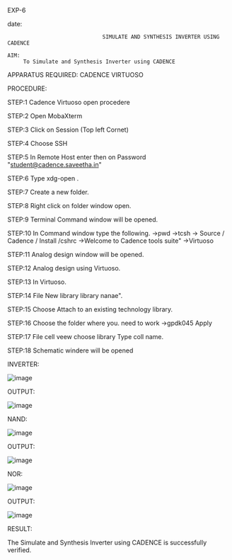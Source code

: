 EXP-6

date:

                                  SIMULATE AND SYNTHESIS INVERTER USING CADENCE

    AIM:
         To Simulate and Synthesis Inverter using CADENCE

APPARATUS REQUIRED: CADENCE VIRTUOSO

PROCEDURE:

STEP:1 Cadence Virtuoso open procedere

STEP:2 Open MobaXterm

STEP:3 Click on Session (Top left Cornet)

STEP:4 Choose SSH

STEP:5 In Remote Host enter then on Password "student@cadence.saveetha.in"

STEP:6 Type xdg-open .

STEP:7 Create a new folder.

STEP:8 Right click on folder window open.

STEP:9 Terminal Command window will be opened.

STEP:10 In Command window type the following.
->pwd
->tcsh
-> Source / Cadence / Install /cshrc
->Welcome to Cadence tools suite"
->Virtuoso

STEP:11 Analog design window will be opened.

STEP:12 Analog design using Virtuoso.

STEP:13 In Virtuoso.

STEP:14 File New library library nanae".

STEP:15 Choose Attach to an existing technology library.

STEP:16 Choose the folder where you. need to work
->gpdk045 Apply

STEP:17 File cell veew choose library Type coll name.

STEP:18 Schematic windere will be opened

INVERTER:

![image](https://github.com/kristipatishivani/VLSI-LAB-EXP-6/assets/161432255/2f956830-3361-4829-8b42-8149fbca525f)

OUTPUT:

![image](https://github.com/kristipatishivani/VLSI-LAB-EXP-6/assets/161432255/17cb65f3-f0b3-4296-bf92-290c9a62fda1)

NAND:

![image](https://github.com/kristipatishivani/VLSI-LAB-EXP-6/assets/161432255/9135047c-41cf-4cf8-b199-5668695fd765)

OUTPUT:

![image](https://github.com/kristipatishivani/VLSI-LAB-EXP-6/assets/161432255/01cbca18-f652-4e81-b331-449b928e1620)

NOR:

![image](https://github.com/kristipatishivani/VLSI-LAB-EXP-6/assets/161432255/79c6014e-6233-4c88-ae9e-e0fd9342f29e)

OUTPUT:

![image](https://github.com/kristipatishivani/VLSI-LAB-EXP-6/assets/161432255/b81946e0-711f-4be9-bf9c-c6d6fcf26695)

RESULT:

The Simulate and Synthesis Inverter using CADENCE is successfully verified.















    
